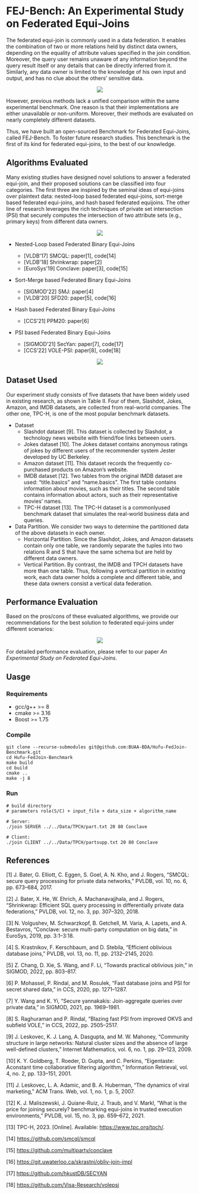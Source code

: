 # FEJ-Bench: An Experimental Study on Federated Equi-Joins

The federated equi-join is commonly used in a data federation. It enables the combination of two or more relations held by distinct data owners, depending on the equality of attribute values specified in the join condition. Moreover, the query user remains unaware of any information beyond the query result itself or any details that can be directly inferred from it. Similarly, any data owner is limited to the knowledge of his own input and output, and has no clue about the others’ sensitive data.

<p align="center">
  <img src="https://github.com/BUAA-BDA/Hufu-FedJoin-Benchmark/blob/main/Resources/framework.png" />
</p>

However, previous methods lack a unified comparison within the same experimental benchmark. One reason is that their implementations are either unavailable or non-uniform. Moreover, their methods are evaluated on nearly completely different datasets.

Thus, we have built an open-sourced Benchmark for Federated Equi-Joins, called FEJ-Bench. To foster future research studies. This benchmark is the first of its kind for federated equi-joins, to the best of our knowledge.



## Algorithms Evaluated

Many existing studies have designed novel solutions to answer a federated equi-join, and their proposed solutions can be classified into four categories. The first three are inspired by the seminal ideas of equi-joins over plaintext data: nested-loop based federated equi-joins, sort-merge based federated equi-joins, and hash based federated equijoins. The other line of research leverages the rich techniques of private set intersection (PSI) that securely computes the intersection of two attribute sets (e.g., primary keys) from different data owners.

<p align="center">
  <img src="https://github.com/BUAA-BDA/Hufu-FedJoin-Benchmark/blob/main/Resources/taxonomy2.png" />
</p>

* Nested-Loop based Federated Binary Equi-Joins
  * [VLDB'17] SMCQL: paper[1], code[14]
  * [VLDB'18] Shrinkwrap: paper[2]
  * [EuroSys'19] Conclave: paper[3], code[15]

* Sort-Merge based Federated Binary Equi-Joins
  * [SIGMOD'22] SMJ: paper[4]
  * [VLDB'20] SFD20: paper[5], code[16]

* Hash based Federated Binary Equi-Joins
  * [CCS'21] PPM20: paper[6]

* PSI based Federated Binary Equi-Joins
  * [SIGMOD'21] SecYan: paper[7], code[17]
  * [CCS'22] VOLE-PSI: paper[8], code[18]

<p align="center">
  <img src="https://github.com/BUAA-BDA/Hufu-FedJoin-Benchmark/blob/main/Resources/alg-cmp.png" />
</p>


## Dataset Used

Our experiment study consists of five datasets that have been widely used in existing research, as shown in Table II. Four of them, Slashdot, Jokes, Amazon, and IMDB datasets, are collected from real-world companies. The other one, TPC-H, is one of the most popular benchmark datasets.
* Dataset
  * Slashdot dataset [9]. This dataset is collected by Slashdot, a technology news website with friend/foe links between users.
  * Jokes dataset [10]. The Jokes dataset contains anonymous ratings of jokes by different users of the recommender system Jester developed by UC Berkeley.
  * Amazon dataset [11]. This dataset records the frequently co-purchased products on Amazon’s website.
  * IMDB dataset [12]. Two tables from the original IMDB dataset are used: “title.basics” and “name.basics”. The first table contains information about movies, such as their titles. The second table contains information about actors, such as their representative movies’ names.
  * TPC-H dataset [13]. The TPC-H dataset is a commonlyused benchmark dataset that simulates the real-world business data and queries.
* Data Partition. We consider two ways to determine the partitioned data of the above datasets in each owner.
    * Horizontal Partition. Since the Slashdot, Jokes, and Amazon datasets contain only one table, we randomly separate the tuples into two relations R and S that have the same schema but are held by different data owners.
    * Vertical Partition. By contrast, the IMDB and TPCH datasets have more than one table. Thus, following a vertical partition in existing work, each data owner holds a complete and different table, and these data owners consist a vertical data federation.  


## Performance Evaluation

Based on the pros/cons of these evaluated algorithms, we provide our recommendations for the best solution to federated equi-joins under different scenarios:

<p align="center">
  <img src="https://github.com/BUAA-BDA/Hufu-FedJoin-Benchmark/blob/main/Resources/recommendation.png" />
</p>

For detailed performance evaluation, please refer to our paper *An Experimental Study on Federated Equi-Joins*.


## Uasge
### Requirements

* gcc/g++ >= 8
* cmake >= 3.16
* Boost >= 1.75

### Compile

```shell
git clone --recurse-submodules git@github.com:BUAA-BDA/Hufu-FedJoin-Benchmark.git
cd Hufu-FedJoin-Benchmark
make build
cd build
cmake ..
make -j 8
```

### Run

```shell
# build directory
# parameters role(S/C) + input_file + data_size + algorithm_name

# Server:
./join SERVER ../../Data/TPCH/part.txt 20 80 Conclave

# Client:
./join CLIENT ../../Data/TPCH/partsupp.txt 20 80 Conclave
```



## References

[1] J. Bater, G. Elliott, C. Eggen, S. Goel, A. N. Kho, and J. Rogers, “SMCQL: secure query processing for private data networks,” PVLDB, vol. 10, no. 6, pp. 673–684, 2017.

[2] J. Bater, X. He, W. Ehrich, A. Machanavajjhala, and J. Rogers, “Shrinkwrap: Efficient SQL query processing in differentially private
data federations,” PVLDB, vol. 12, no. 3, pp. 307–320, 2018.

[3] N. Volgushev, M. Schwarzkopf, B. Getchell, M. Varia, A. Lapets, and A. Bestavros, “Conclave: secure multi-party computation on big data,” in EuroSys, 2019, pp. 3:1–3:18.

[4] S. Krastnikov, F. Kerschbaum, and D. Stebila, “Efficient oblivious database joins,” PVLDB, vol. 13, no. 11, pp. 2132–2145, 2020.

[5] Z. Chang, D. Xie, S. Wang, and F. Li, “Towards practical oblivious join,” in SIGMOD, 2022, pp. 803–817.

[6] P. Mohassel, P. Rindal, and M. Rosulek, “Fast database joins and PSI for secret shared data,” in CCS, 2020, pp. 1271–1287.

[7] Y. Wang and K. Yi, “Secure yannakakis: Join-aggregate queries over private data,” in SIGMOD, 2021, pp. 1969–1981.

[8] S. Raghuraman and P. Rindal, “Blazing fast PSI from improved OKVS and subfield VOLE,” in CCS, 2022, pp. 2505–2517.

[9] J. Leskovec, K. J. Lang, A. Dasgupta, and M. W. Mahoney, “Community structure in large networks: Natural cluster sizes and the absence of large well-defined clusters,” Internet Mathematics, vol. 6, no. 1, pp. 29–123, 2009.

[10] K. Y. Goldberg, T. Roeder, D. Gupta, and C. Perkins, “Eigentaste: Aconstant time collaborative filtering algorithm,” Information Retrieval, vol. 4, no. 2, pp. 133–151, 2001.

[11] J. Leskovec, L. A. Adamic, and B. A. Huberman, “The dynamics of viral marketing,” ACM Trans. Web, vol. 1, no. 1, p. 5, 2007.

[12] K. J. Maliszewski, J. Quiane-Ruiz, J. Traub, and V. Markl, “What is the price for joining securely? benchmarking equi-joins in trusted execution environments,” PVLDB, vol. 15, no. 3, pp. 659–672, 2021.

[13] TPC-H, 2023. [Online]. Available: https://www.tpc.org/tpch/.

[14] https://github.com/smcql/smcql

[15] https://github.com/multiparty/conclave

[16] https://git.uwaterloo.ca/skrastni/obliv-join-impl

[17] https://github.com/hkustDB/SECYAN

[18] https://github.com/Visa-Research/volepsi
